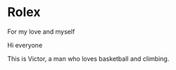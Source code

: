 # Rolex
For my love and myself

Hi everyone

This is Victor, a man who loves basketball and climbing.
